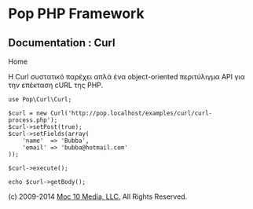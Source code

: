 Pop PHP Framework
=================

Documentation : Curl
--------------------

Home

Η Curl συστατικό παρέχει απλά ένα object-oriented περιτύλιγμα API για
την επέκταση cURL της PHP.

    use Pop\Curl\Curl;

    $curl = new Curl('http://pop.localhost/examples/curl/curl-process.php');
    $curl->setPost(true);
    $curl->setFields(array(
        'name'  => 'Bubba',
        'email' => 'bubba@hotmail.com'
    ));

    $curl->execute();

    echo $curl->getBody();

\(c) 2009-2014 [Moc 10 Media, LLC.](http://www.moc10media.com) All
Rights Reserved.
